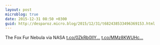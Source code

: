 ```yaml
---
layout: post
microblog: true
date: 2015-12-31 08:50 +0300
guid: http://desparoz.micro.blog/2015/12/31/t682438533496369153.html
---
```

The Fox Fur Nebula    via NASA [t.co/0ZkRb0IlY...](https://t.co/0ZkRb0IlYG) [t.co/MMz8KWUHc...](https://t.co/MMz8KWUHcQ)
